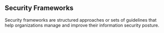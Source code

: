 ## Security Frameworks
Security frameworks are structured approaches or sets of guidelines that help organizations manage and improve their information security posture.
